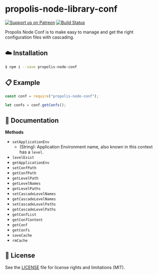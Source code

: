 # propolis-node-library-conf
[![Support us on Patreon][badge_patreon]][patreon] [![Build Status][badge_travis]][travis] 

Propolis Node Conf is to make easy to manage and get the right configuration files with cascading.

## :cloud: Installation

```sh
$ npm i --save propolis-node-conf
```

## :clipboard: Example

```js
const conf = require("propolis-node-conf");

let confs = conf.getConfs();
```

## :memo: Documentation

**Methods**

* `setApplicationEnv`
    - (String): Application Environment name, also known in this context has a `level`.
* `levelExist`
* `getApplicationEnv`
* `setConfPath`
* `getConfPath`
* `getLevelPath`
* `getLevelNames`
* `getLevelPaths`
* `setCascadeLevelNames`
* `getCascadeLevelNames`
* `setCascadeLevelPaths`
* `getCascadeLevelPaths`
* `getConfList`
* `getConfContent`
* `getConf`
* `getConfs`
* `saveCache`
* `rmCache`

## :scroll: License

See the [LICENSE](LICENSE.md) file for license rights and limitations (MIT).

[badge_patreon]: https://propolisframework.github.io/assets/img/patreon.svg
[badge_travis]: https://travis-ci.org/PropolisFramework/propolis-node-conf.svg?branch=master

[patreon]: https://www.patreon.com/propolisframework
[travis]: https://travis-ci.org/PropolisFramework/propolis-node-conf
